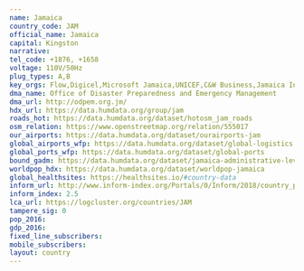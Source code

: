 ```yaml
---
name: Jamaica
country_code: JAM
official_name: Jamaica
capital: Kingston
narrative:
tel_code: +1876, +1658
voltage: 110V/50Hz
plug_types: A,B
key_orgs: Flow,Digicel,Microsoft Jamaica,UNICEF,C&W Business,Jamaica Internet Exchange Point,Office of Utilities Regulation
dma_name: Office of Disaster Preparedness and Emergency Management
dma_url: http://odpem.org.jm/
hdx_url: https://data.humdata.org/group/jam
roads_hot: https://data.humdata.org/dataset/hotosm_jam_roads
osm_relation: https://www.openstreetmap.org/relation/555017
our_airports: https://data.humdata.org/dataset/ourairports-jam
global_airports_wfp: https://data.humdata.org/dataset/global-logistics
global_ports_wfp: https://data.humdata.org/dataset/global-ports
bound_gadm: https://data.humdata.org/dataset/jamaica-administrative-level-0-nation-and-1-parish-boundaries
worldpop_hdx: https://data.humdata.org/dataset/worldpop-jamaica
global_healthsites: https://healthsites.io/#country-data
inform_url: http://www.inform-index.org/Portals/0/Inform/2018/country_profiles/JAM.pdf
inform_index: 2.5
lca_url: https://logcluster.org/countries/JAM
tampere_sig: 0
pop_2016:
gdp_2016:
fixed_line_subscribers:
mobile_subscribers:
layout: country
---
```

